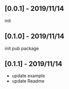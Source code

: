 ## [0.0.1] - 2019/11/14
init

## [0.1.0] - 2019/11/14
init pub package

## [0.1.1] - 2019/11/14
* update example
* update Readme 